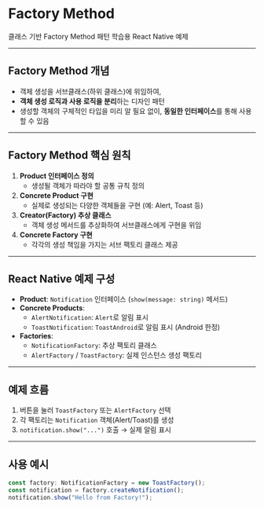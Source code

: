 # Factory Method

클래스 기반 Factory Method 패턴 학습용 React Native 예제

---

## Factory Method 개념

- 객체 생성을 서브클래스(하위 클래스)에 위임하여,
- **객체 생성 로직과 사용 로직을 분리**하는 디자인 패턴
- 생성할 객체의 구체적인 타입을 미리 알 필요 없이, **동일한 인터페이스**를 통해 사용할 수 있음

---

## Factory Method 핵심 원칙

1. **Product 인터페이스 정의**
   - 생성될 객체가 따라야 할 공통 규칙 정의
2. **Concrete Product 구현**
   - 실제로 생성되는 다양한 객체들을 구현 (예: Alert, Toast 등)
3. **Creator(Factory) 추상 클래스**
   - 객체 생성 메서드를 추상화하여 서브클래스에게 구현을 위임
4. **Concrete Factory 구현**
   - 각각의 생성 책임을 가지는 서브 팩토리 클래스 제공

---

## React Native 예제 구성

- **Product**: `Notification` 인터페이스 (`show(message: string)` 메서드)
- **Concrete Products**:
  - `AlertNotification`: `Alert`로 알림 표시
  - `ToastNotification`: `ToastAndroid`로 알림 표시 (Android 한정)
- **Factories**:
  - `NotificationFactory`: 추상 팩토리 클래스
  - `AlertFactory` / `ToastFactory`: 실제 인스턴스 생성 팩토리

---

## 예제 흐름

1. 버튼을 눌러 `ToastFactory` 또는 `AlertFactory` 선택
2. 각 팩토리는 `Notification` 객체(Alert/Toast)를 생성
3. `notification.show("...")` 호출 → 실제 알림 표시

---

## 사용 예시

```ts
const factory: NotificationFactory = new ToastFactory();
const notification = factory.createNotification();
notification.show("Hello from Factory!");
```

